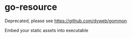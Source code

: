 # go-resource

Deprecated, please see https://github.com/dyweb/gommon

Embed your static assets into executable

